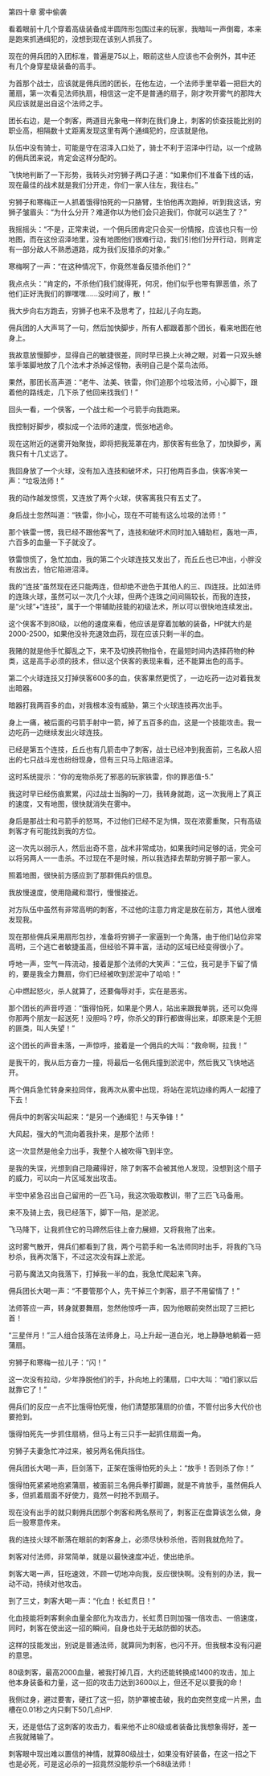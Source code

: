 第四十章 雾中偷袭


看着眼前十几个穿着高级装备成半圆阵形包围过来的玩家，我暗叫一声倒霉，本来是跑来抓通缉犯的，没想到现在该别人抓我了。

现在的佣兵团的入团标准，普遍是75以上，眼前这些人应该也不会例外，其中还有几个身穿星级装备的高手。

为首那个战士，应该就是佣兵团的团长，在他左边，一个法师手里举着一把巨大的莆扇，第一次看见法师执扇，相信这一定不是普通的扇子，刚才吹开雾气的那阵大风应该就是出自这个法师之手。

团长右边，是一个刺客，两道目光象电一样刺在我们身上，刺客的侦查技能比别的职业高，相隔数十丈距离发现这里有两个通缉犯的，应该就是他。

队伍中没有骑士，可能是守在沼泽入口处了，骑士不利于沼泽中行动，以一个成熟的佣兵团来说，肯定会这样分配的。

飞快地判断了一下形势，我转头对穷狮子两口子道：“如果你们不准备下线的话，现在最佳的战术就是我们分开走，你们一家人往左，我往右。”

穷狮子和寒梅正一人抓着饿得怕死的一只胳臂，生怕他再次跑掉，听到我这话，穷狮子皱眉头：“为什么分开？难道你以为他们会只追我们，你就可以逃生了？”

我摇摇头：“不是，正常来说，一个佣兵团肯定只会买一份情报，应该也只有一份地图，而在这份沼泽地里，没有地图他们很难行动，我们引他们分开行动，则肯定有一部分敌人不熟悉道路，成为我们反猎杀的对象。”

寒梅啊了一声：“在这种情况下，你竟然准备反猎杀他们？”

我点点头：“肯定的，不杀他们我们就得死，何况，他们似乎也带有罪恶值，杀了他们正好洗我们的罪嘿嘿……没时间了，散！”

我大步向右方跑去，穷狮子也来不及思考了，拉起儿子向左跑。

佣兵团的人大声骂了一句，然后加快脚步，所有人都跟着那个团长，看来地图在他身上。

我故意放慢脚步，显得自己的敏捷很差，同时早已换上火神之眼，对着一只双头蜍笨手笨脚地放了几个法术才杀掉这怪物，表明自己是个菜鸟法师。

果然，那团长高声道：“老牛、法美、铁雷，你们追那个垃圾法师，小心脚下，跟着他的路线走，几下杀了他回来找我们！”

回头一看，一个侠客，一个战士和一个弓箭手向我跑来。

我控制好脚步，模拟成一个法师的速度，慌张地逃命。

现在这附近的迷雾开始聚拢，即将把我笼罩在内，那侠客有些急了，加快脚步，离我只有十几丈远了。

我回身放了一个火球，没有加入连技和破坏术，只打他两百多血，侠客冷笑一声：“垃圾法师！”

我的动作越发惊慌，又连放了两个火球，侠客离我只有五丈了。

身后战士忽然叫道：“铁雷，你小心，现在不可能有这么垃圾的法师！”

那个铁雷一愣，我已经不跟他客气了，连技和破坏术同时加入辅助栏，轰地一声，六百多的血量一下子就没了。

铁雷惊慌了，急忙加血，我的第二个火球连技又发出了，而丘丘也已冲出，小胖没有放出去，怕它陷进沼泽。

我的“连技”虽然现在还只能两连，但却绝不逊色于其他人的三、四连技。比如法师的连珠火球，虽然可以一次几个火球，但两个连珠之间间隔较长，而我的连技，是“火球”+“连技”，属于一个带辅助技能的初级法术，所以可以很快地连续发出。

这个侠客不到80级，以他的速度来看，他应该是穿着加敏的装备，HP就大约是2000-2500，如果他没补充速效血药，现在应该只剩一半的血。

我赌的就是他手忙脚乱之下，来不及切换药物指令，在最短时间内选择药物的种类，这是高手必须的技术，但以这个侠客的表现来看，还不能算出色的高手。

第二个火球连技又打掉侠客600多的血，侠客果然更慌了，一边吃药一边对着我发出暗器。

暗器打我两百多的血，对我根本没有威胁，第三个火球连技再次出手。

身上一痛，被后面的弓箭手射中一箭，掉了五百多的血，这是一个技能攻击。我一边吃药一边继续发出火球连技。

已经是第五个连技，丘丘也有几箭击中了刺客，战士已经冲到我面前，三名敌人招出的七只战斗宠也纷纷现身，但有三只马上陷进沼泽。

这时系统提示：“你的宠物杀死了邪恶的玩家铁雷，你的罪恶值-5.”

我这时早已经伤痕累累，闪过战士当胸的一刀，我转身就跑，这一次我用上了真正的速度，又有地图，很快就消失在雾中。

身后是那战士和弓箭手的怒骂，不过他们已经不足为惧，现在浓雾重聚，只有高级刺客才有可能找到我的方位。

这一次先以弱示人，然后出奇不意，战术非常成功，如果我时间足够的话，完全可以将另两人一一击杀。不过现在不是时候，所以我选择去帮助穷狮子那一家人。

照着地图，很快前方感应到了那群佣兵的信息。

我放慢速度，使用隐藏和潜行，慢慢接近。

对方队伍中虽然有非常高明的刺客，不过他的注意力肯定是放在前方，其他人很难发现我。

现在那些佣兵采用扇形包抄，准备将穷狮子一家逼到一个角落，由于他们站位非常高明，三个逃亡者敏捷虽高，但经验不算丰富，活动的区域已经变得很小了。

呼地一声，空气一阵流动，接着是那个法师的大笑声：“三位，我可是手下留了情的，要是我全力舞扇，你们已经被吹到淤泥中了哈哈！”

心中燃起怒火，杀人就算了，还要侮辱对手，实在是恶劣。

那个团长的声音哼道：“饿得怕死，如果是个男人，站出来跟我单挑，还可以免得你那两个朋友一起送死！没胆吗？哼，你杀父的罪行都做得出来，却原来是个无胆的匪类，叫人失望！”

这个团长的声音未落，一声惊呼，接着是一个佣兵的大叫：“救命啊，拉我！”

是我干的，我从后方奋力一撞，将最后一名佣兵撞到淤泥中，然后我又飞快地逃开。

两个佣兵急忙转身来拉同伴，我再次从雾中出现，将站在泥坑边缘的两人一起撞了下去！

佣兵中的刺客尖叫起来：“是另一个通缉犯！与天争锋！”

大风起，强大的气流向着我扑来，是那个法师！

这一次显然是他全力出手，我整个人被吹得飞到半空。

是我的失误，光想到自己隐藏得好，除了刺客不会被其他人发现，没想到这个扇子的威力，可以向一片区域发出攻击。

半空中紧急召出自己留用的一匹飞马，我这次吸取教训，带了三匹飞马备用。

来不及骑上去，我已经落下，脚下一陷，是淤泥。

飞马降下，让我抓住它的马蹄然后往上奋力展翅，又将我拖了出来。

这时雾气散开，佣兵们都看到了我，两个弓箭手和一名法师同时出手，将我的飞马秒杀，我再次落下，不过这次没有踩上淤泥。

弓箭与魔法又向我落下，打掉我一半的血，我急忙爬起来飞奔。

佣兵团长大喝一声：“不要管那个人，先干掉三个刺客，扇子不用留情了！”

法师答应一声，转身就要舞扇，忽然他惊呼一声，因为他眼前突然出现了三把匕首！

“三星伴月！”三人组合技落在法师身上，马上升起一道白光，地上静静地躺着一把蒲扇。

穷狮子和寒梅一拉儿子：“闪！”

这一次没有拉动，少年挣脱他们的手，扑向地上的蒲扇，口中大叫：“咱们家以后就靠它了！”

佣兵们的反应一点不比饿得怕死慢，他们清楚那蒲扇的价值，不管付出多大代价也要抢到。

饿得怕死先一步抓住扇柄，但马上有三只手一起抓住扇面一角。

穷狮子夫妻急忙冲过来，被另两名佣兵挡住。

佣兵团长大喝一声，巨剑落下，正架在饿得怕死的头上：“放手！否则杀了你！”

饿得怕死紧紧地抱紧蒲扇，被面前三名佣兵拳打脚踢，就是不肯放手，虽然佣兵人多，但抓着扇面不好使力，竟然一时抢不到扇子。

现在没有出手的就只剩佣兵团那个刺客和两名祭司了，刺客正在盘算该怎么做，身后一股寒意传来。

我的连技火球不断落在眼前的刺客身上，必须尽快秒杀他，否则我就危险了。

刺客对付法师，非常简单，就是以最快速度冲近，使出绝杀。

刺客大喝一声，狂吃速效，不顾一切地冲向我，反应很快啊。没有别的办法，我一动不动，持续对他攻击。

到了三丈，刺客大喝一声：“化血！长虹贯日！”

化血技能将刺客剩余血量全部化为攻击力，长虹贯日则加强一倍攻击、一倍速度，同时，刺客在使出这一招的瞬间，自身也处于无敌防御的状态。

这样的技能发出，别说是普通法师，就算同为刺客，也闪不开。但我根本没有闪避的意思。

80级刺客，最高2000血量，被我打掉几百，大约还能转换成1400的攻击，加上他本身装备和力量，这一招的攻击力达到3600以上，但还不足以要我的命！

我侧过身，避过要害，硬扛了这一招，防护罩被击破，我的血突然变成一片黑，血槽在0.01秒之内只剩下50几点HP.

天，还是低估了这刺客的攻击力，看来他不止80级或者装备比我想象得好，差一点我就赌输了。

刺客眼中现出难以置信的神情，就算80级战士，如果没有好装备，在这一招之下也是必死，可是这必杀的一招竟然没能秒杀一个68级法师！





